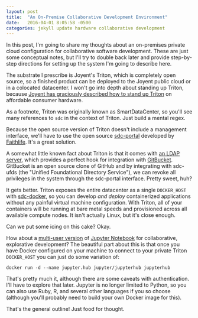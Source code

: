 ```yaml
---
layout: post
title:  "An On-Premise Collaborative Development Environment"
date:   2016-04-01 8:05:58 -0500
categories: jekyll update hardware collaborative development
---
```


In this post, I'm going to share my thoughts about an on-premises private cloud 
configuration for collaborative software development. These are just some
conceptual notes, but I'll try to double back later and provide step-by-step 
directions for setting up the system I'm going to describe here.

The substrate I prescribe is Joyent's Triton, which is completely open source, 
so a finished product can be deployed to the Joyent public cloud or in a 
colocated datacenter. I won't go into depth about standing up Triton, because 
[Joyent has graciously described how to stand up Triton][1] on affordable 
consumer hardware.

As a footnote, Triton was originally known as SmartDataCenter, so you'll see 
many references to `sdc` in the context of Triton. Just build a mental regex.

Because the open source version of Triton doesn't include a management 
interface, we'll have to use the open source [sdc-portal][2] developed by
[Faithlife](https://faithlife.com/). It's a great solution.

A somewhat little known fact about Triton is that it comes with 
[an LDAP server][3], which provides a perfect hook for integration with [GitBucket][4]. GitBucket is an open source clone of GitHub and by integrating 
with sdc-ufds (the "Unified Foundational Directory Service"), we can revoke all 
privileges in the system through the sdc-portal interface. Pretty sweet, huh?

It gets better. Triton exposes the entire datacenter as a single `DOCKER_HOST` 
with [sdc-docker][5], so you can develop *and deploy* containerized 
applications without any painful virtual machine configuration. With Triton, all
of your containers will be running at bare metal speeds and provisioned across 
all available compute nodes. It isn't actually Linux, but it's close enough.

Can we put some icing on this cake? Okay.

How about a [multi-user version][6] of [Jupyter Notebook][7] for collaborative, 
explorative development? The beautiful part about this is that once you have 
Docker configured on your machine to connect to your private Triton 
`DOCKER_HOST` you can just do some variation of:

`docker run -d --name jupyter.hub jupyter/jupyterhub jupyterhub`

That's pretty much it, although there are some caveats with authentication. 
I'll have to explore that later. Jupyter is no longer limited to Python, so 
you can also use Ruby, R, and several other languages if you so choose 
(although you'll probably need to build your own Docker image for this).

That's the general outline! Just food for thought.

[1]:(https://www.joyent.com/blog/spin-up-a-docker-dev-test-environment-in-60-minutes-or-less)
[2]:(https://github.com/Faithlife/sdc-portal)
[3]:(https://github.com/joyent/sdc-ufds)
[4]:(https://github.com/gitbucket/gitbucket)
[5]:(https://github.com/joyent/sdc-docker)
[6]:(https://github.com/jupyter/jupyterhub)
[7]:(https://github.com/jupyter/notebook)